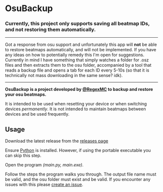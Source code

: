 # OsuBackup
### Currently, this project only supports saving all beatmap IDs, and not restoring them automatically.

---

Got a response from osu support and unfortunately this app will **not** be able to restore beatmaps automatically, and will not be implemented. If you have any ideas on how to potentially remedy this I'm open for suggestions. Currently in mind I have something that simply watches a folder for .osz files and then extracts them to the osu folder, accompanied by a tool that reads a backup file and opens a tab for each ID every 5-10s (so that it is technically not mass downloading in the same sense? idk).

---

**OsuBackup is a project developed by [@RegexMC](https://twitter.com/regexmc) to backup and restore your osu beatmaps.**

It is intended to be used when resetting your device or when switching devices _permanently_. It is not intended to maintain beatmaps between devices and be used frequently.

## Usage
Download the latest release from the [releases page](https://github.com/RegexMC/OsuBackup/releases)

Ensure [Python](https://www.python.org/downloads/) is installed. However, if using the portable executable you can skip this step.

Open the program _(main.py, main.exe)_.

Follow the steps the program walks you through. The output file name must be valid, and the osu folder must exist and be valid. If you encounter any issues with this please [create an issue](https://github.com/RegexMC/OsuBackup/issues).